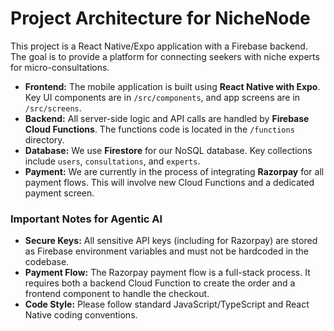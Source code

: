 # Project Architecture for NicheNode

This project is a React Native/Expo application with a Firebase backend. The goal is to provide a platform for connecting seekers with niche experts for micro-consultations.

* **Frontend:** The mobile application is built using **React Native with Expo**. Key UI components are in `/src/components`, and app screens are in `/src/screens`.
* **Backend:** All server-side logic and API calls are handled by **Firebase Cloud Functions**. The functions code is located in the `/functions` directory.
* **Database:** We use **Firestore** for our NoSQL database. Key collections include `users`, `consultations`, and `experts`.
* **Payment:** We are currently in the process of integrating **Razorpay** for all payment flows. This will involve new Cloud Functions and a dedicated payment screen.

### Important Notes for Agentic AI

* **Secure Keys:** All sensitive API keys (including for Razorpay) are stored as Firebase environment variables and must not be hardcoded in the codebase.
* **Payment Flow:** The Razorpay payment flow is a full-stack process. It requires both a backend Cloud Function to create the order and a frontend component to handle the checkout.
* **Code Style:** Please follow standard JavaScript/TypeScript and React Native coding conventions.

